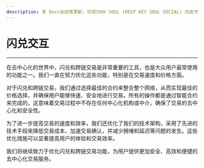 ```yaml
---
description: 本 Docs会经常更新，可视为KK SOUL (KEEP KEY SOUL SOCIAL) 白皮书/路线图
---
```


# 闪兑交互

****

&#x20;在去中心化的世界中，闪兑和跨链交易是非常重要的工具，也是大众用户最常使用的功能之一。我们一直在努力优化这些功能，特别是在交易速度和价格方面。

对于闪兑和跨链交易，我们通过选择最佳的合约来整合整个网络，从而实现最佳的价格选择，并确保用户能够快速、安全地进行交易。所有的操作都是通过智能合约来完成的，这意味着交易过程中不存在任何中心化机构或中介，确保了交易的去中心化和安全性。

为了进一步提高交易的速度和效率，我们还优化了我们的技术架构，采用了先进的技术手段来降低交易成本、加速交易确认，并减少拥堵和延迟等问题的发生。这些优化措施可以显著提高用户的体验和交易效率。

我们将继续致力于优化闪兑和跨链交易功能，为用户提供更加安全、高效和便捷的去中心化交易服务。
